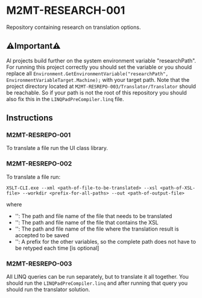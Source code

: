 # M2MT-RESEARCH-001
 Repository containing research on translation options.

## ⚠Important⚠
Al projects build further on the system environment variable "researchPath". For running this project correctly you should set the variable or you should replace all ```Environment.GetEnvironmentVariable("researchPath", EnvironmentVariableTarget.Machine);``` with your target path.
Note that the project directory located at `M2MT-RESREPO-003/Translator/Translator` should be reachable. So if your path is not the root of this repository you should also fix this in the `LINQPadPreCompiler.linq` file.

## Instructions

### M2MT-RESREPO-001
To translate a file run the UI class library.

### M2MT-RESREPO-002
To translate a file run:
```
XSLT-CLI.exe --xml <path-of-file-to-be-translated> --xsl <path-of-XSL-file> --workdir <prefix-for-all-paths> --out <path-of-output-file>
```

where
- '<path-of-file-to-be-translated>': The path and file name of the file that needs to be translated
- '<path-of-XSL-file>': The path and file name of the file that contains the XSL
- '<path-of-output-file>': The path and file name of the file where the translation result is accepted to be saved
- '<prefix-for-all-paths>': A prefix for the other variables, so the complete path does not have to be retyped each time [is optional]

### M2MT-RESREPO-003
All LINQ queries can be run separately, but to translate it all together. You should run the `LINQPadPreCompiler.linq` and after running that query you should run the translator solution.
